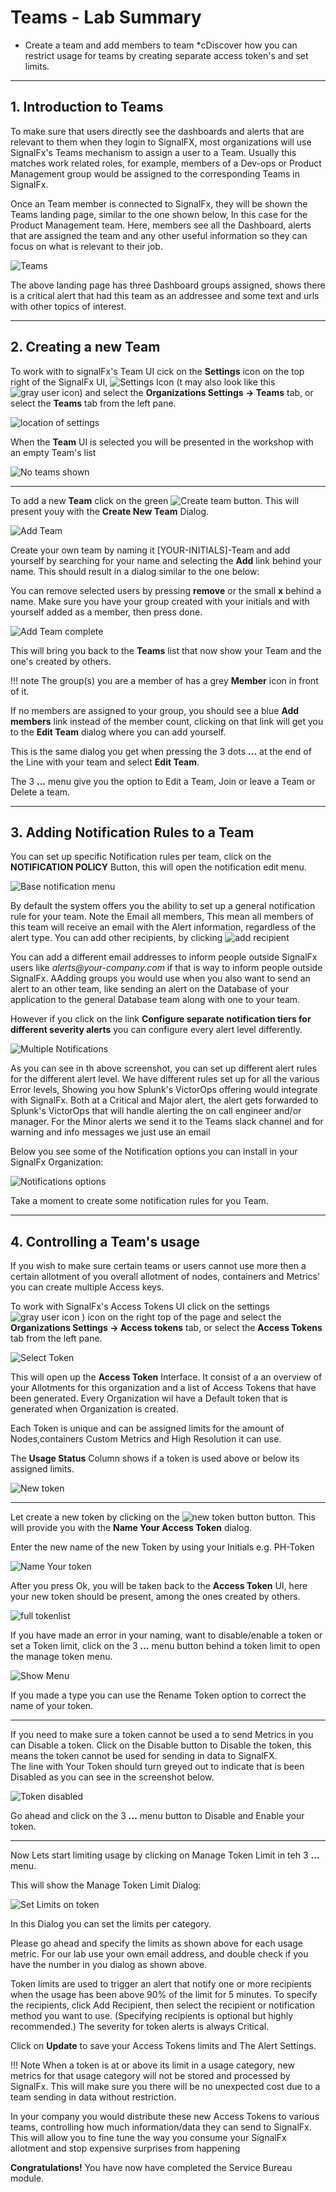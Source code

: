# Teams - Lab Summary

* Create a team and add members to team
*cDiscover how you can restrict usage for teams by creating separate access token's and set limits.

---

## 1. Introduction to Teams

To make sure that users directly see the dashboards and alerts that are relevant to them when they login to SignalFX,
most organizations will use SignalFx's Teams mechanism to assign a user to a Team.
Usually this matches work related roles, for example, members of a Dev-ops or Product Management group would be assigned
to the corresponding Teams in SignalFx.

Once an Team member is connected to SignalFx, they will be shown the Teams landing page, similar to the one shown below, In this case for the Product Management team.
Here, members see all the Dashboard, alerts that are assigned the team and  any other useful information so they can focus on what is relevant to their job.

![Teams](../images/module5/M1-l7-9.jpg)

The above landing page has three Dashboard groups assigned, shows there is a critical alert that had this team as an addressee and some text and urls with other topics of interest.

---

## 2. Creating a new Team

To work with  to signalFx's Team UI cick on the **Settings** icon on the top right of the SignalFx UI,
![Settings Icon](../images/module5/M5-l1-1.png) (t may also look like this ![gray user icon](../images/module5/M5-l1-2.png)) and select the **Organizations Settings → Teams** tab, or select the **Teams** tab from the left pane.

![location of settings](../images/module5/M1-l7-7.jpg)

When the **Team** UI is selected you will be presented in the workshop with an empty Team's list
  
![No teams shown](../images/module5/M1-l7-14.jpg)

---

To add a new **Team** click on the green ![Create team](../images/module5/M1-l7-15.jpg) button. This will present youy with the **Create New Team** Dialog.

![Add Team](../images/module5/M1-l7-16.jpg#shadow)

Create your own team by naming it [YOUR-INITIALS]-Team and add yourself by searching for your name and
selecting  the **Add** link behind your name. This should result in a dialog similar to the one below:

You can remove selected users by pressing  **remove** or the small **x** behind a name.
Make sure you have your group created with your initials and with yourself added as a member, then press done.

![Add Team complete](../images/module5/M1-l7-17.jpg)

This will bring you back to the **Teams** list that now show your Team and the one's created by others.

!!! note
    The group(s) you are a member of has a grey **Member** icon in front of it.

If no members are assigned to your group, you should see a blue **Add members** link instead of the member count,
clicking on that link  will get you to the **Edit Team** dialog where you can add yourself.

This is the same dialog you get when pressing the 3 dots **...**   at the end of the Line with your team
and select **Edit Team**.

The 3 **...** menu give you the option to Edit a Team, Join or leave a Team or Delete a team.

---

## 3. Adding Notification Rules to a Team

You can set up specific Notification rules per team, click on the **NOTIFICATION POLICY** Button, this will open the notification edit menu.

![Base notification menu](../images/module5/M1-l7-18.jpg)

By default the system offers you the ability to set up a general notification rule for your team.
Note the Email all members, This mean all members of this team will receive an email with the Alert information, regardless of the alert type.
You can add other recipients, by  clicking ![add recipient](../images/module5/M1-l7-19.jpg)

You can add a different email addresses to inform people outside SignalFx users like
 _alerts@your-company.com_ if that is way to inform people outside SignalFx. AAdding groups you would use when you also want to send an alert to an other team, like sending an alert on the Database of your application to the  general Database team along with one to your team.

However if you click on the link **Configure separate notification tiers for different severity alerts** you can configure every alert level differently.

![Multiple Notifications](../images/module5/M1-l7-10.jpg)

As you can see in th above screenshot, you can set up different alert rules for the different alert level.
We have different rules set up for all the various Error levels, Showing you how Splunk's VictorOps offering would integrate with SignalFx.
Both at a Critical and Major alert, the alert gets forwarded to Splunk's VictorOps that will handle alerting the on call engineer and/or manager.
For the Minor alerts we send it to the Teams slack channel and for warning and info messages we just use an email

Below you see some of the Notification options you can install in your SignalFx Organization:

![Notifications options](../images/module5/M1-l7-20.jpg)

Take a moment to create some notification rules for you Team.

---

## 4. Controlling a Team's usage

If you wish to make sure certain teams or users cannot use more then a certain allotment of you overall  allotment of nodes, containers and Metrics' you can create multiple Access keys.

To work with SignalFx's Access Tokens UI click on the settings ![gray user icon](../images/module5/M5-l1-2.png) ) icon on the right top of the page and select the **Organizations Settings → Access tokens** tab, or select the **Access Tokens** tab from the left pane.

![Select Token](../images/module5/M1-l7-13.jpg)

This will open up the **Access Token** Interface. It consist of a an overview of your Allotments for this organization and a list of Access Tokens that have been generated.
Every Organization wil have a Default token that is generated when  Organization is created.

Each Token is unique and can be assigned limits for the amount of  Nodes,containers Custom Metrics and High Resolution it can use.

The **Usage Status** Column shows if a token is used above or below its assigned limits.

![New token](../images/module5/M1-l7-21.jpg)

---

Let create a new token by clicking on  the ![new token button](../images/module5/M1-l7-22.jpg) button. This will provide you with the **Name Your Access Token** dialog.

Enter the new name of the new Token by using your Initials e.g. PH-Token

![Name Your token](../images/module5/M1-l7-23.jpg#shadow)

After you press Ok,  you will be taken back to the **Access Token** UI, here your new token should be present, among the ones created by others.

![full tokenlist](../images/module5/M1-l7-24.jpg)

If you have made an error in your naming, want to disable/enable a token or set a Token limit, click on the 3 **...** menu button behind a token limit to open the manage token menu.

![Show Menu](../images/module5/M1-l7-25.jpg)

If you made a type you can use the Rename Token option to correct the name of your token.

---

If you need to make sure a token  cannot be used a to send Metrics in you can Disable a token.
Click on the Disable button to Disable the token, this means the token cannot be used for sending in data to SignalFX.  
The line with Your Token should turn greyed out to indicate that is been Disabled as you can see in the screenshot below.

![Token disabled](../images/module5/M1-l7-26.jpg)

Go ahead and click on the 3 **...** menu button to Disable and Enable your token.

---

Now Lets start limiting usage by clicking on Manage Token Limit in teh 3 **...** menu.

This will show the Manage Token Limit Dialog:

![Set Limits on token](../images/module5/M1-l7-12.jpg#shadow)

In this Dialog you can set the limits per category.

Please go ahead and specify the limits as shown above for each usage metric.
For our lab use your own email address, and double check if you have the  number in you dialog as shown above.

Token limits are used to trigger an alert that notify one or more recipients when the usage has been above 90% of the limit for 5 minutes. To specify the recipients, click Add Recipient, then select the recipient or notification method you want to use. (Specifying recipients is optional but highly recommended.) The severity for token alerts is always Critical.

Click on **Update** to save your Access Tokens limits and The Alert Settings.

!!! Note
    When a token is at or above its limit in a usage category, new metrics for that usage category will not be stored and processed by SignalFx. This will make sure you there  will be no unexpected cost due to a team sending in data without restriction.

In your company you would distribute these new Access Tokens to various teams, controlling how much information/data they can send to SignalFx. This will allow you to fine tune the way you consume your SignalFx allotment and stop expensive surprises from happening

**Congratulations!** You have now have completed the Service Bureau module.
